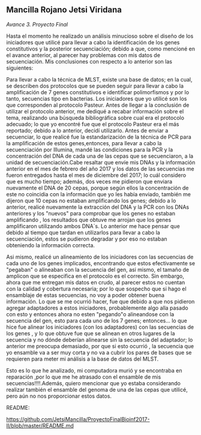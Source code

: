
## Mancilla Rojano Jetsi Viridana 

*Avance 3. Proyecto Final*

Hasta el momento he realizado un análisis minucioso sobre el diseño de los iniciadores que utilicé para llevar a cabo la identificación de los genes constitutivos y la posterior secuenciación; debido a que, como mencioné en el avance anterior, al parecer hay problemas con mis datos de secuenciación. Mis conclusiones con respecto a lo anterior son las siguientes:

Para llevar a cabo la técnica de MLST, existe una base de datos; en la cual, se describen dos protocolos que se pueden seguir para llevar a cabo la amplificación de 7 genes constitutivos e identificar polimorfismos y por lo tanto, secuencias tipo en bacterias. Los iniciadores que yo utilicé son los que corresponden al protocolo Pasteur.  Antes de llegar a la conclusión de utilizar el protocolo anterior, me dediqué a recabar información sobre el tema, realizando una búsqueda bibliográfica sobre cual era el protocolo adecuado; lo que yo encontré fue que el protocolo Pasteur era el más reportado; debido a lo anterior, decidí utilizarlo. Antes de enviar a secuenciar, lo que realicé fue la estandarización de la técnica de PCR para la amplificación de estos genes,entonces, para llevar a cabo la secuenciación por Illumina, mandé las condiciones para la PCR y la concentración del DNA de cada una de las cepas que se secuenciaron, a la unidad de secuenciación.Cabe resaltar que envíe mis DNAs y la información anterior en el mes de febrero del año 2017 y los datos de las secuencias me fueron entregados hasta el mes de diciembre del 2017; lo cuál considero que es mucho tiempo; además, dos veces me pidieron que enviara nuevamente el DNA de 20 cepas, porque según ellos la concentración de este no coincidia con la información que yo les había enviado, también me dijeron que 10 cepas no estaban amplificando los genes; debido a lo anterior, realicé nuevamente la extracción del DNA y la PCR con los DNAs anteriores y los "nuevos" para comprobar que los genes no estaban amplificando , los resultados que obtuve me arrojan que  los genes amplificaron utilizando ambos DNA´s. Lo anterior  me hace pensar que debido al tiempo que tardan en utilizarlos para llevar a cabo la secuenciación, estos se pudieron degradar y por eso no estaban obteniendo la información correcta. 

Asi mismo, realicé un alineamiento de los iniciadores con las secuencias de cada uno de los genes implicados, encontrando que estos efectivamente se "pegaban" o alineaban con la secuencia del gen, asi mismo, el tamaño de amplicon que se especifica en el protocolo es el correcto. Sin embargo, ahora que me entregan mis datos en crudo, al parecer estos no cuentan con la calidad y cobertura necesaria; por lo que sospecho que si hago el ensamblaje de estas secuencias, no voy a poder obtener buena información. Lo que se me ocurrió hacer, fue que debido a que nos pidieron agregar adaptadores a estos iniciadores, probablemente algo alla pasado con esto y entonces ahora no esten "pegando"o alineandose con la secuencia del gen, esto para cada uno de los 7 genes; entonces... lo que hice fue alinear los iniciadores (con los adaptadores) con las secuencias de los genes , y lo que obtuve fue que se alinean en otros lugares de la secuencia y no dónde deberían alinearse sin la secuencia del adaptador; lo anterior me preocupa demasiado, por que si esto ocurrió , la secuencia que yo ensamble va a ser muy corta y no va a cubrir los pares de bases que se requieren para meter mi análisis a la base de datos del MLST. 


Esto es lo que he analizado, mi computadora murió y se encontraba en reparación ,por lo que me he atrasado con el ensamble de mis secuencias!!!!.Además, quiero mencionar que yo estaba considerando realizar también el ensamble del genoma de una de las cepas que utilicé, pero aún no nos proporcionar estos datos. 


README:

https://github.com/JetsiMancilla/ProyectoFinalBioinf2017-II/blob/master/README.md



